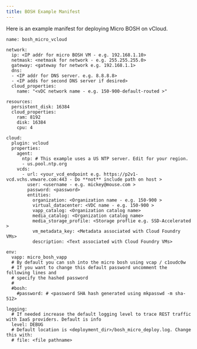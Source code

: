 ```yaml
---
title: BOSH Example Manifest
---
```


Here is an example manifest for deploying Micro BOSH on vCloud. 

    name: bosh_micro_vcloud

    network:
      ip: <IP addr for micro BOSH VM - e.g. 192.168.1.10>
      netmask: <netmask for network - e.g. 255.255.255.0>
      gateway: <gateway for network e.g. 192.168.1.1>
      dns:
      - <IP addr for DNS server. e.g. 8.8.8.8>
      - <IP adds for second DNS server if desired>
      cloud_properties:
        name: "<vDC network name - e.g. 150-900-default-routed >"

    resources:
      persistent_disk: 16384
      cloud_properties:
        ram: 8192
        disk: 16384
        cpu: 4

    cloud:
      plugin: vcloud
      properties:
        agent:
          ntp: # This example uses a US NTP server. Edit for your region.
          - us.pool.ntp.org
        vcds:
          - url: <your_vcd_endpoint e.g. https://p2v1-vcd.vchs.vmware.com:443 - Do **not** include path on host >
            user: <username - e.g. mickey@mouse.com >
            password: <password>
            entities:
              organization: <Organization name - e.g. 150-900 >
              virtual_datacenter: <VDC name - e.g. 150-900 >
              vapp_catalog: <Organization catalog name>
              media_catalog: <Organization catalog name> 
              media_storage_profile: <Storage proflie e.g. SSD-Accelerated >
              vm_metadata_key: <Metadata associated with Cloud Foundry VMs>
              description: <Text associated with Cloud Foundry VMs> 
    
    env:
      vapp: micro_bosh_vapp
      # By default you can ssh into the micro bosh using vcap / c1oudc0w
      # If you want to change this default password uncomment the following lines and
      # specify the hashed password
      #
      #bosh:
      	#password: # <password SHA hash generated using mkpasswd -m sha-512>

    logging:
      # If needed increase the default logging level to trace REST traffic with IaaS providers. Default is info
      level: DEBUG
      # Default location is <deployment_dir>/bosh_micro_deploy.log. Change this with:
      # file: <file pathname>


 
      

